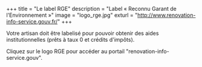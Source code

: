 +++
title = "Le label RGE"
description = "Label « Reconnu Garant de l'Environnement »"
image = "logo_rge.jpg"
exturl = "http://www.renovation-info-service.gouv.fr/"
+++

Votre artisan doit être labelisé pour pouvoir obtenir des aides institutionnelles (prêts à taux 0 et crédits d'impôts).

Cliquez sur le logo RGE pour accéder au portail "renovation-info-service.gouv".
